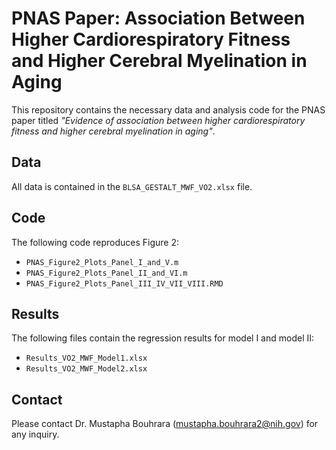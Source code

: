 # PNAS Paper: Association Between Higher Cardiorespiratory Fitness and Higher Cerebral Myelination in Aging

This repository contains the necessary data and analysis code for the PNAS paper titled *"Evidence of association between higher cardiorespiratory fitness and higher cerebral myelination in aging"*.

## Data

All data is contained in the `BLSA_GESTALT_MWF_VO2.xlsx` file.

## Code

The following code reproduces Figure 2:
- `PNAS_Figure2_Plots_Panel_I_and_V.m`
- `PNAS_Figure2_Plots_Panel_II_and_VI.m`
- `PNAS_Figure2_Plots_Panel_III_IV_VII_VIII.RMD`

## Results

The following files contain the regression results for model I and model II:
- `Results_VO2_MWF_Model1.xlsx`
- `Results_VO2_MWF_Model2.xlsx`

## Contact

Please contact Dr. Mustapha Bouhrara (mustapha.bouhrara2@nih.gov) for any inquiry. 
